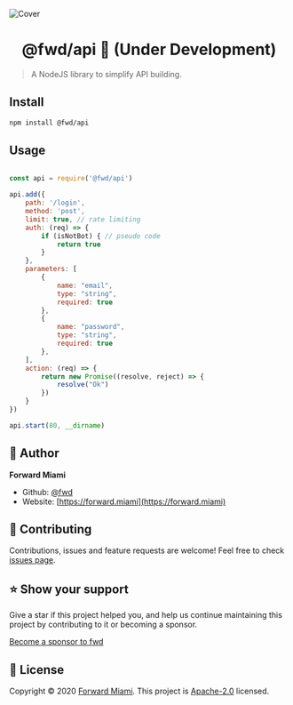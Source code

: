 ![Cover](https://raw.githubusercontent.com/fwd/api/master/.github/cover.png)

<h1 align="center">@fwd/api 🧩 (Under Development)</h1>

> A NodeJS library to simplify API building.

## Install

```sh
npm install @fwd/api
```

## Usage

```js

const api = require('@fwd/api')

api.add({
	path: '/login',
	method: 'post',
	limit: true, // rate limiting
	auth: (req) => {
		if (isNotBot) { // pseudo code
			return true
		}
	},
	parameters: [
		{
			name: "email",
			type: "string",
			required: true
		},
		{
			name: "password",
			type: "string",
			required: true
		},
	],
	action: (req) => {
		return new Promise((resolve, reject) => {
			resolve("Ok")
		})
	}
})

api.start(80, __dirname)

```

## 👤 Author

**Forward Miami**

* Github: [@fwd](https://github.com/fwd)
* Website: [https://forward.miami](https://forward.miami)

## 🤝 Contributing

Contributions, issues and feature requests are welcome! Feel free to check [issues page](https://github.com/fwd/api/issues).

## ⭐️ Show your support

Give a star if this project helped you, and help us continue maintaining this project by contributing to it or becoming a sponsor.

[Become a sponsor to fwd](https://github.com/sponsors/fwd)

## 📝 License

Copyright © 2020 [Forward Miami](https://forward.miami). This project is [Apache-2.0](https://spdx.org/licenses/Apache-2.0.html) licensed.
